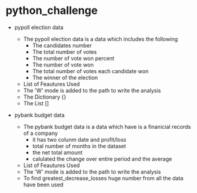 # python_challenge

* pypoll election data

   - The pypoll election data is a data which includes the following
       * The candidates number
       * The total number of votes
       * The number of vote won percent
       * The number of vote won
       * The total number of votes each candidate won
       * The winner of the election

   * List of Feautures Used

   - The 'W' mode is added to the path to write the analysis
   - The Dictionary {}
   - The List []


* pybank budget data

    - The pybank budget data is a data which have is a finanicial records of a company 
        * it has two colunm date and profit/loss
        * total number of months in the dataset
        * the net total amount
        * calulated the change over entire period and the average
        
    * List of Feautures Used

    - The 'W' mode is added to the path to write the analysis
    - To find greatest_decrease_losses huge number from all the data have been used
    
    